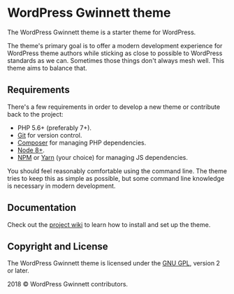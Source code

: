# WordPress Gwinnett theme

The WordPress Gwinnett theme is a starter theme for WordPress.

The theme's primary goal is to offer a modern development experience for WordPress theme authors while sticking as close to possible to WordPress standards as we can.  Sometimes those things don't always mesh well.  This theme aims to balance that.

## Requirements

There's a few requirements in order to develop a new theme or contribute back to the project:

* PHP 5.6+ (preferably 7+).
* [Git](https://git-scm.com/) for version control.
* [Composer](https://getcomposer.org/) for managing PHP dependencies.
* [Node 8+](https://nodejs.org).
* [NPM](https://www.npmjs.com/) or [Yarn](https://yarnpkg.com/en/) (your choice) for managing JS dependencies.

You should feel reasonably comfortable using the command line. The theme tries to keep this as simple as possible, but some command line knowledge is necessary in modern development.

## Documentation

Check out the [project wiki](https://github.com/wpgwinnett/wpgwinnett-theme/wiki) to learn how to install and set up the theme.

## Copyright and License

The WordPress Gwinnett theme is licensed under the [GNU GPL](https://www.gnu.org/licenses/gpl-2.0.html), version 2 or later.

2018 &copy; WordPress Gwinnett contributors.
